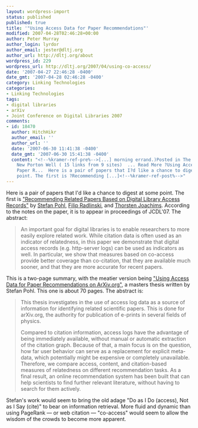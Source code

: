 ```yaml
---
layout: wordpress-import
status: published
published: true
title: '"Using Access Data for Paper Recommendations"'
modified: 2007-04-28T02:46:28+00:00
author: Peter Murray
author_login: lyrdor
author_email: jester@dltj.org
author_url: http://dltj.org/about
wordpress_id: 229
wordpress_url: http://dltj.org/2007/04/using-co-access/
date: '2007-04-27 22:46:28 -0400'
date_gmt: '2007-04-28 02:46:28 -0400'
category: Linking Technologies
categories:
- Linking Technologies
tags:
- digital libraries
- arXiv
- Joint Conference on Digital Libraries 2007
comments:
- id: 18470
  author: HitchHikr
  author_email: ''
  author_url: ''
  date: '2007-06-30 11:41:38 -0400'
  date_gmt: '2007-06-30 15:41:38 -0400'
  content: "<!--%kramer-ref-pre%-->[...] morning errand.)Posted in The Fiendish of
    New Porton Well ( 15 links from 9 sites)  ... Read More ?Using Access Data for
    Paper R...  Here is a pair of papers that I?d like a chance to digest at some
    point. The first is ?Recommending [...]<!--%kramer-ref-post%-->"
---
```

<p>Here is a pair of papers that I'd like a chance to digest at some point.  The first is <a href="http://arxiv.org/abs/0704.2902" title="Recommending Related Papers Based on Digital Library Access Records | arXiv">"Recommending Related Papers Based on Digital Library Access Records"</a> by <a href="http://arxiv.org/find/cs/1/au:+Pohl_S/0/1/0/all/0/1" title="arXiv.org Search Results for Stefan Pohl">Stefan Pohl</a>, <a href="http://arxiv.org/find/cs/1/au:+Radlinski_F/0/1/0/all/0/1" title="arXiv.org Search Results for Filip Radlinski">Filip Radlinski</a>, and <a href="http://arxiv.org/find/cs/1/au:+Joachims_T/0/1/0/all/0/1" title="arXiv.org Search Results for Thorsten Joachims">Thorsten Joachims</a>.  According to the notes on the paper, it is to appear in proceedings of JCDL'07.  The abstract:</p>
<blockquote><p>An important goal for digital libraries is to enable researchers to more easily explore related work. While citation data is often used as an indicator of relatedness, in this paper we demonstrate that digital access records (e.g. http-server logs) can be used as indicators as well. In particular, we show that measures based on co-access provide better coverage than co-citation, that they are available much sooner, and that they are more accurate for recent papers.</p></blockquote>
<p>This is a two-page summary, with the meatier version being <a href="http://arxiv.org/abs/0704.2963" title="Using Access Data for Paper Recommendations on ArXiv.org | arXiv">"Using Access Data for Paper Recommendations on ArXiv.org"</a>, a masters thesis written by Stefan Pohl.  This one is about 70 pages. The abstract is:</p>
<blockquote><p>This thesis investigates in the use of access log data as a source of information for identifying related scientific papers. This is done for arXiv.org, the authority for publication of e-prints in several fields of physics.</p>
<p>Compared to citation information, access logs have the advantage of being immediately available, without manual or automatic extraction of the citation graph. Because of that, a main focus is on the question, how far user behavior can serve as a replacement for explicit meta-data, which potentially might be expensive or completely unavailable. Therefore, we compare access, content, and citation-based measures of relatedness on different recommendation tasks. As a final result, an online recommendation system has been built that can help scientists to find further relevant literature, without having to search for them actively.</p></blockquote>
<p>Stefan's work would seem to bring the old adage "Do as I Do (access), Not as I Say (cite)" to bear on information retrieval.  More fluid and dynamic than using PageRank &mdash; or web citation &mdash; "co-access" would seem to allow the wisdom of the crowds to become more apparent.</p>

